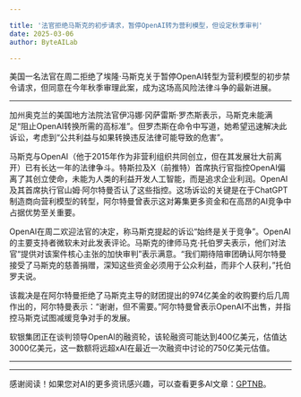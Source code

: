 ```yaml
---

title: '法官拒绝马斯克的初步请求，暂停OpenAI转为营利模型，但设定秋季审判'
date: 2025-03-06
author: ByteAILab

---
```


美国一名法官在周二拒绝了埃隆·马斯克关于暂停OpenAI转型为营利模型的初步禁令请求，但同意在今年秋季审理此案，成为这场高风险法律斗争的最新进展。

---
加州奥克兰的美国地方法院法官伊冯娜·冈萨雷斯·罗杰斯表示，马斯克未能满足“阻止OpenAI转换所需的高标准”。但罗杰斯在命令中写道，她希望迅速解决此诉讼，考虑到“公共利益与如果转换违反法律可能导致的危害”。

马斯克与OpenAI（他于2015年作为非营利组织共同创立，但在其发展壮大前离开）已有长达一年的法律争斗。特斯拉及X（前推特）首席执行官指控OpenAI偏离了其创立使命，未能为人类的利益开发人工智能，而是追求企业利润。OpenAI及其首席执行官山姆·阿尔特曼否认了这些指控。这场诉讼的关键是在于ChatGPT制造商向营利模型的转型，阿尔特曼曾表示这对筹集更多资金和在高昂的AI竞争中占据优势至关重要。

OpenAI在周二欢迎法官的决定，称马斯克提起的诉讼“始终是关于竞争”。OpenAI的主要支持者微软未对此发表评论。马斯克的律师马克·托伯罗夫表示，他们对法官“提供对该案件核心主张的加快审判”表示满意。“我们期待陪审团确认阿尔特曼接受了马斯克的慈善捐赠，深知这些资金必须用于公众利益，而非个人获利，”托伯罗夫说。

该裁决是在阿尔特曼拒绝了马斯克主导的财团提出的974亿美金的收购要约后几周作出的，阿尔特曼表示：“谢谢，但不需要。”阿尔特曼曾表示OpenAI不出售，并指控马斯克试图减缓竞争对手的发展。

软银集团正在谈判领导OpenAI的融资轮，该轮融资可能达到400亿美元，估值达3000亿美元，这一数额将远超xAI在最近一次融资中讨论的750亿美元估值。

---
---
感谢阅读！如果您对AI的更多资讯感兴趣，可以查看更多AI文章：[GPTNB](https://gptnb.com)。